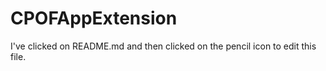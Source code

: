 # CPOFAppExtension
I've clicked on README.md and then clicked on the pencil icon to edit this file.
